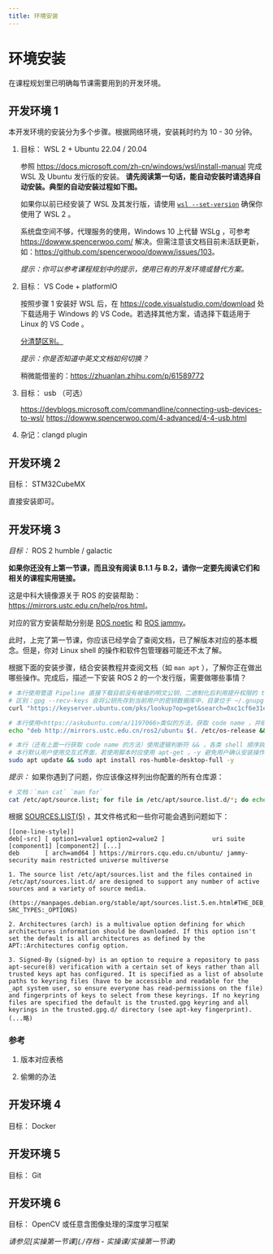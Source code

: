 ```yaml
---
title: 环境安装
---
```

# 环境安装

在课程规划里已明确每节课需要用到的开发环境。

## 开发环境 1

本开发环境的安装分为多个步骤。根据网络环境，安装耗时约为 10 - 30 分钟。

1. 目标： WSL 2 + Ubuntu 22.04 / 20.04

   参照 <https://docs.microsoft.com/zh-cn/windows/wsl/install-manual> 完成 WSL 及 Ubuntu 发行版的安装。 **请先阅读第一句话，能自动安装时请选择自动安装。典型的自动安装过程如下图。**

   如果你以前已经安装了 WSL 及其发行版，请使用 [`wsl --set-version`](https://docs.microsoft.com/zh-cn/windows/wsl/basic-commands#set-wsl-version-to-1-or-2) 确保你使用了 WSL 2 。

   系统盘空间不够，代理服务的使用，Windows 10 上代替 WSLg ，可参考 <https://dowww.spencerwoo.com/> 解决。但需注意该文档目前未活跃更新，如：<https://github.com/spencerwooo/dowww/issues/103>。

   _提示：你可以参考课程规划中的提示，使用已有的开发环境或替代方案。_

2. 目标： VS Code + platformIO

   按照步骤 1 安装好 WSL 后，在 <https://code.visualstudio.com/download> 处下载适用于 Windows 的 VS Code。若选择其他方案，请选择下载适用于 Linux 的 VS Code 。

   [分清楚区别。](https://docs.microsoft.com/en-us/windows/wsl/tutorials/wsl-vscode)

   _提示：你是否知道中英文文档如何切换？_

   稍微能借鉴的：<https://zhuanlan.zhihu.com/p/61589772>

3. 目标： usb （可选）

   <https://devblogs.microsoft.com/commandline/connecting-usb-devices-to-wsl/>
   <https://dowww.spencerwoo.com/4-advanced/4-4-usb.html>

4. 杂记：clangd plugin

## 开发环境 2

目标： STM32CubeMX

直接安装即可。

## 开发环境 3

_目标：_ ROS 2 humble / galactic

**如果你还没有上第一节课，而且没有阅读 B.1.1 与 B.2，请你一定要先阅读它们和相关的课程实用链接。**

这是中科大镜像源关于 ROS 的安装帮助：<https://mirrors.ustc.edu.cn/help/ros.html>。

对应的官方安装帮助分别是 [ROS noetic](https://wiki.ros.org/noetic/Installation/Ubuntu#Installation) 和 [ROS jammy](https://docs.ros.org/en/jammy/Installation/Ubuntu-Install-Debians.html#setup-sources)。

此时，上完了第一节课，你应该已经学会了查阅文档，已了解版本对应的基本概念。但是，你对 Linux shell 的操作和软件包管理器可能还不太了解。

根据下面的安装步骤，结合安装教程并查阅文档（如 `man apt` ），了解你正在做出哪些操作。完成后，描述一下安装 ROS 2 的一个发行版，需要做哪些事情？

```sh
# 本行使用管道 Pipeline 直接下载目前没有被墙的明文公钥，二进制化后利用提升权限的 tee ，将公钥放入 apt-secure 默认查找的目录 trusted.gpg.d/ 。由于是二进制文件，且 tee 也会将 stdin 继续输出到 stdout ，因此将 stdout 重定向到 /dev/null
# 区别：gpg --recv-keys 会将公钥先存到当前用户的密钥数据库中，目录位于 ~/.gnupg
curl "https://keyserver.ubuntu.com/pks/lookup?op=get&search=0xc1cf6e31e6bade8868b172b4f42ed6fbab17c654" | gpg --dearmor | sudo tee /etc/apt/trusted.gpg.d/ros-latest.gpg >/dev/null

# 本行使用<https://askubuntu.com/a/1197066>类似的方法，获取 code name ，并继续利用提升权限的 tee 输出仓库源信息（或覆盖），同时也将结果输出到 stdout
echo "deb http://mirrors.ustc.edu.cn/ros2/ubuntu $(. /etc/os-release && echo UBUNTU_CODENAME) main" | sudo tee /etc/apt/sources.list.d/ros2.list

# 本行（还有上面一行获取 code name 的方法）使用逻辑判断符 && ，各类 shell 顺序执行被该逻辑判断符连接的指令，在任一指令返回值非零（即 False ）时，停止本语句执行并返回 1 。见<https://stackoverflow.com/questions/2933843/>。与之对应 ; 仅用于分隔语句，相当于换行。
# 本行默认用户使用交互式界面，若使用脚本时应使用 apt-get 。-y 避免用户确认安装操作。对于 Ubuntu focal 应安装 ros-galactic-desktop 。
sudo apt update && sudo apt install ros-humble-desktop-full -y

```

_提示：_ 如果你遇到了问题，你应该像这样列出你配置的所有仓库源：

```sh
# 文档：`man cat` `man for`
cat /etc/apt/source.list; for file in /etc/apt/source.list.d/*; do echo "$file"; cat "$file"; done
```

根据 [SOURCES.LIST(5)](https://manpages.debian.org/stable/apt/sources.list.5.html) ，其文件格式和一些你可能会遇到问题如下：

```
[[one-line-style]]
deb[-src] [ option1=value1 option2=value2 ]             uri suite [component1] [component2] [...]
deb       [ arch=amd64 ] https://mirrors.cqu.edu.cn/ubuntu/ jammy-security main restricted universe multiverse

1. The source list /etc/apt/sources.list and the files contained in /etc/apt/sources.list.d/ are designed to support any number of active sources and a variety of source media.

(https://manpages.debian.org/stable/apt/sources.list.5.en.html#THE_DEB_AND_DEB-SRC_TYPES:_OPTIONS)

2. Architectures (arch) is a multivalue option defining for which architectures information should be downloaded. If this option isn't set the default is all architectures as defined by the APT::Architectures config option.

3. Signed-By (signed-by) is an option to require a repository to pass apt-secure(8) verification with a certain set of keys rather than all trusted keys apt has configured. It is specified as a list of absolute paths to keyring files (have to be accessible and readable for the _apt system user, so ensure everyone has read-permissions on the file) and fingerprints of keys to select from these keyrings. If no keyring files are specified the default is the trusted.gpg keyring and all keyrings in the trusted.gpg.d/ directory (see apt-key fingerprint). (...略)
```

### 参考

1. 版本对应表格

2. 偷懒的办法

## 开发环境 4

目标： Docker

## 开发环境 5

目标： Git

## 开发环境 6

目标： OpenCV 或任意含图像处理的深度学习框架

_请参见[实操第一节课](./存档 - 实操课/实操第一节课)_
